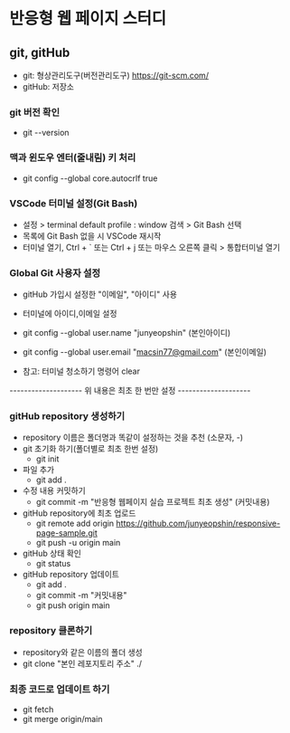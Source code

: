 # 반응형 웹 페이지 스터디

## git, gitHub

- git: 형상관리도구(버전관리도구) https://git-scm.com/
- gitHub: 저장소

### git 버전 확인

- git --version

### 맥과 윈도우 엔터(줄내림) 키 처리

- git config --global core.autocrlf true

### VSCode 터미널 설정(Git Bash)

- 설정 > terminal default profile : window 검색 > Git Bash 선택
- 목록에 Git Bash 없을 시 VSCode 재시작
- 터미널 열기, Ctrl + ` 또는 Ctrl + j 또는 마우스 오른쪽 클릭 > 통합터미널 열기

### Global Git 사용자 설정

- gitHub 가입시 설정한 "이메일", "아이디" 사용
- 터미널에 아이디,이메일 설정
- git config --global user.name "junyeopshin" (본인아이디)
- git config --global user.email "macsin77@gmail.com" (본인이메일)

- 참고: 터미널 청소하기 명령어 clear

-------------------- 위 내용은 최초 한 번만 설정 --------------------

### gitHub repository 생성하기

- repository 이름은 폴더명과 똑같이 설정하는 것을 추천 (소문자, -)
- git 초기화 하기(폴더별로 최초 한번 설정)
  - git init
- 파일 추가
  - git add .
- 수정 내용 커밋하기
  - git commit -m "반응형 웹페이지 실습 프로젝트 최초 생성" (커밋내용)
- gitHub repository에 최초 업로드
  - git remote add origin https://github.com/junyeopshin/responsive-page-sample.git
  - git push -u origin main
- gitHub 상태 확인
  - git status
- gitHub repository 업데이트
  - git add .
  - git commit -m "커밋내용"
  - git push origin main

### repository 클론하기

- repository와 같은 이름의 폴더 생성
- git clone "본인 레포지토리 주소" ./

### 최종 코드로 업데이트 하기

- git fetch
- git merge origin/main
